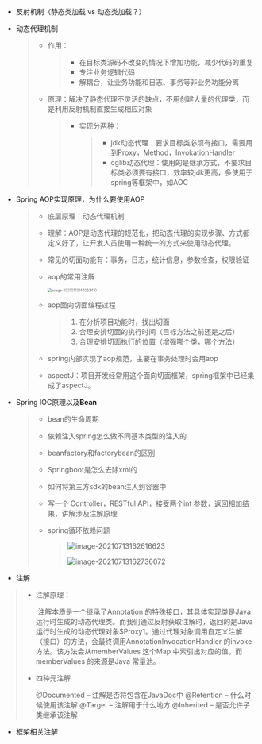 - 反射机制（静态类加载 vs 动态类加载？）

- 动态代理机制

  > - 作用：
  >
  >   > - 在目标类源码不改变的情况下增加功能，减少代码的重复
  >   > - 专注业务逻辑代码
  >   > - 解耦合，让业务功能和日志、事务等非业务功能分离
  >
  > - 原理：解决了静态代理不灵活的缺点，不用创建大量的代理类，而是利用反射机制直接生成相应对象
  >
  >   > - 实现分两种：
  >   >
  >   >   > - jdk动态代理：要求目标类必须有接口，需要用到Proxy，Method，InvokationHandler
  >   >   > - cglib动态代理：使用的是继承方式，不要求目标类必须要有接口，效率较jdk更高，多使用于spring等框架中，如AOC

- Spring AOP实现原理，为什么要使用AOP

  > - 底层原理：动态代理机制
  >
  > - 理解：AOP是动态代理的规范化，把动态代理的实现步骤、方式都定义好了，让开发人员使用一种统一的方式来使用动态代理。
  >
  > - 常见的切面功能有：事务，日志，统计信息，参数检查，权限验证
  >
  > - aop的常用注解
  >
  >   <img src="/Users/jackiez/学海/Java开发笔记/picture/image-20210713144053410.png" alt="image-20210713144053410" style="zoom:50%;" />
  >
  > - aop面向切面编程过程
  >
  >   > 1. 在分析项目功能时，找出切面
  >   > 2. 合理安排切面的执行时间（目标方法之前还是之后）
  >   > 3. 合理安排切面执行的位置（增强哪个类，哪个方法）
  >
  > - spring内部实现了aop规范，主要在事务处理时会用aop
  >
  > - aspectJ：项目开发经常用这个面向切面框架，spring框架中已经集成了aspectJ。

- Spring IOC原理以及**Bean**

  > - bean的生命周期
  >
  > - 依赖注入spring怎么做不同基本类型的注入的
  >
  > - beanfactory和factorybean的区别
  >
  > - Springboot是怎么去除xml的
  >
  > - 如何将第三方sdk的bean注入到容器中
  >
  > - 写一个 Controller，RESTful API，接受两个int 参数，返回相加结果，讲解涉及注解原理
  >
  > - spring循环依赖问题
  >
  >   > ![image-20210713162616623](/Users/jackiez/学海/Java开发笔记/picture/image-20210713162616623-6164778.png)
  >   >
  >   > ![image-20210713162736072](/Users/jackiez/学海/Java开发笔记/picture/image-20210713162736072-6164857.png)

- 注解

> - 注解原理：
>
>   ​		注解本质是一个继承了Annotation 的特殊接口，其具体实现类是Java 运行时生成的动态代理类。而我们通过反射获取注解时，返回的是Java 运行时生成的动态代理对象$Proxy1。通过代理对象调用自定义注解（接口）的方法，会最终调用AnnotationInvocationHandler 的invoke 方法。该方法会从memberValues 这个Map 中索引出对应的值。而memberValues 的来源是Java 常量池。
>
> - 四种元注解
>
>   @Documented – 注解是否将包含在JavaDoc中
>   @Retention – 什么时候使用该注解
>   @Target – 注解用于什么地方
>   @Inherited – 是否允许子类继承该注解

- 框架相关注解